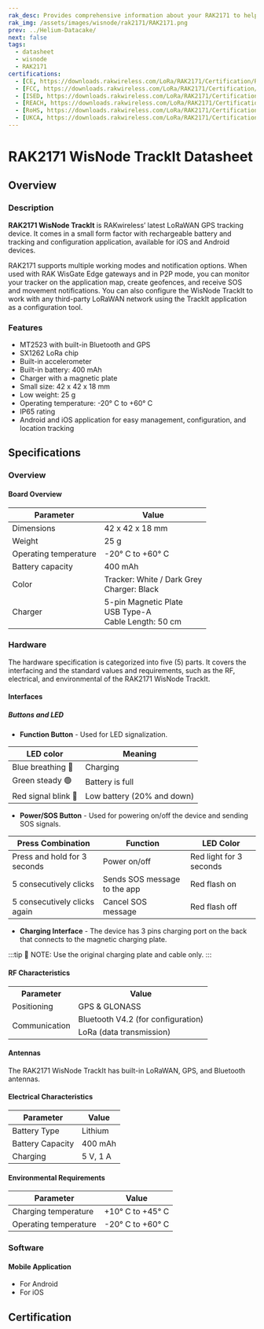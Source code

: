 ```yaml
---
rak_desc: Provides comprehensive information about your RAK2171 to help you use it. This information includes technical specifications, characteristics, and requirements, and it also discusses the device components.
rak_img: /assets/images/wisnode/rak2171/RAK2171.png
prev: ../Helium-Datacake/
next: false
tags:
  - datasheet
  - wisnode
  - RAK2171
certifications:
  - [CE, https://downloads.rakwireless.com/LoRa/RAK2171/Certification/RAK2171_CE_Certification.zip]
  - [FCC, https://downloads.rakwireless.com/LoRa/RAK2171/Certification/RAK2171_FCC_Certification.pdf]
  - [ISED, https://downloads.rakwireless.com/LoRa/RAK2171/Certification/RAK2171_ISED_Certification.pdf]
  - [REACH, https://downloads.rakwireless.com/LoRa/RAK2171/Certification/RAK2171_REACH_Report.pdf]
  - [RoHS, https://downloads.rakwireless.com/LoRa/RAK2171/Certification/RAK2171_RoHS_Report.pdf]
  - [UKCA, https://downloads.rakwireless.com/LoRa/RAK2171/Certification/RAK2171_UKCA_Certification.pdf]
---
```


# RAK2171 WisNode TrackIt Datasheet

## Overview

<rk-img
  src="/assets/images/wisnode/rak2171/datasheet/rak2171.png"
  width="40%"
  caption="RAK2171 WisNode TrackIt"
/>

### Description

**RAK2171 WisNode TrackIt** is RAKwireless’ latest LoRaWAN GPS tracking device. It comes in a small form factor with rechargeable battery and tracking and configuration application, available for iOS and Android devices.

RAK2171 supports multiple working modes and notification options. When used with RAK WisGate Edge gateways and in P2P mode, you can monitor your tracker on the application map, create geofences, and receive SOS and movement notifications. You can also configure the WisNode TrackIt to work with any third-party LoRaWAN network using the TrackIt application as a configuration tool.

### Features

- MT2523 with built-in Bluetooth and GPS
- SX1262 LoRa chip
- Built-in accelerometer
- Built-in battery: 400&nbsp;mAh
- Charger with a magnetic plate
- Small size: 42 x 42 x 18&nbsp;mm
- Low weight: 25&nbsp;g
- Operating temperature: -20°&nbsp;C to +60°&nbsp;C
- IP65 rating
- Android and iOS application for easy management, configuration, and location tracking


## Specifications

### Overview

#### Board Overview

<rk-img
  src="/assets/images/wisnode/rak2171/datasheet/dimensions.png"
  width="40%"
  caption="RAK2171 WisNode TrackIt Dimensions"
/>


| Parameter             | Value                                                              |
| --------------------- | ------------------------------------------------------------------ |
| Dimensions            | 42 x 42 x 18&nbsp;mm                                               |
| Weight                | 25&nbsp;g                                                          |
| Operating temperature | -20°&nbsp;C to +60°&nbsp;C                                         |
| Battery capacity      | 400&nbsp;mAh                                                       |
| Color                 | Tracker: White / Dark Grey <br> Charger: Black                     |
| Charger               | 5-pin Magnetic Plate <br> USB Type-A <br> Cable Length: 50&nbsp;cm |


### Hardware

The hardware specification is categorized into five (5) parts. It covers the interfacing and the standard values and requirements, such as the RF, electrical, and environmental of the RAK2171 WisNode TrackIt.

#### Interfaces
<rk-img
  src="/assets/images/wisnode/rak2171/datasheet/rak2171-interface.png"
  width="80%"
  caption="RAK2171 WisNode TrackIt Interfaces"
/>

##### Buttons and LED

* **Function Button** - Used for LED signalization.

| LED color          | Meaning                    |
| ------------------ | -------------------------- |
| Blue breathing 🔵   | Charging                   |
| Green steady 🟢     | Battery is full            |
| Red signal blink 🔴 | Low battery (20% and down) |

* **Power/SOS Button** - Used for powering on/off the device and sending SOS signals.

| Press Combination            | Function                     | LED Color               |
| ---------------------------- | ---------------------------- | ----------------------- |
| Press and hold for 3 seconds | Power on/off                 | Red light for 3 seconds |
| 5 consecutively clicks       | Sends SOS message to the app | Red flash on            |
| 5 consecutively clicks again | Cancel SOS message           | Red flash off           |

* **Charging Interface** - The device has 3 pins charging port on the back that connects to the magnetic charging plate.

:::tip 📝 NOTE:
Use the original charging plate and cable only.
:::

#### RF Characteristics

<table>
  <tr>
    <th>Parameter</th>
    <th>Value</th>
  </tr>
  <tr>
    <td>Positioning</td>
    <td>GPS & GLONASS</td>
  </tr>
  <tr>
    <td rowspan = "2">Communication</td>
    <td>Bluetooth V4.2 (for configuration)</td>
  </tr>
  <tr>
    <td>LoRa (data transmission)</td>
  </tr>
</table>

#### Antennas

The RAK2171 WisNode TrackIt has built-in LoRaWAN, GPS, and Bluetooth antennas.

#### Electrical Characteristics

| Parameter        | Value              |
| ---------------- | ------------------ |
| Battery Type     | Lithium            |
| Battery Capacity | 400&nbsp;mAh       |
| Charging         | 5&nbsp;V, 1&nbsp;A |

#### Environmental Requirements

| Parameter             | Value                      |
| --------------------- | -------------------------- |
| Charging temperature  | +10°&nbsp;C to +45°&nbsp;C |
| Operating temperature | -20°&nbsp;C to +60°&nbsp;C |

### Software

#### Mobile Application

- For Android
- For iOS

## Certification

<rk-certifications :params="$page.frontmatter.certifications" />
